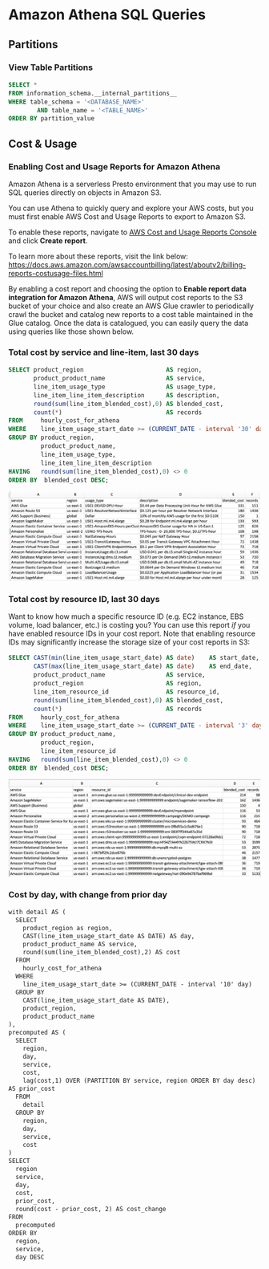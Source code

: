 # Amazon Athena SQL Queries

## Partitions

### View Table Partitions

```sql
SELECT *
FROM information_schema.__internal_partitions__
WHERE table_schema = '<DATABASE_NAME>'
        AND table_name = '<TABLE_NAME>'
ORDER BY partition_value
```

## Cost & Usage

### Enabling Cost and Usage Reports for Amazon Athena

Amazon Athena is a serverless Presto environment that you may use to run SQL queries directly on objects in Amazon S3. 

You can use Athena to quickly query and explore your AWS costs, but you must first enable AWS Cost and Usage Reports to export to Amazon S3. 

To enable these reports, navigate to [AWS Cost and Usage Reports Console](https://console.aws.amazon.com/billing/home#/reports) and click **Create report**. 

To learn more about these reports, visit the link below:
https://docs.aws.amazon.com/awsaccountbilling/latest/aboutv2/billing-reports-costusage-files.html

By enabling a cost report and choosing the option to **Enable report data integration for Amazon Athena**, AWS will output cost reports to the S3 bucket of your choice and also create an AWS Glue crawler to periodically crawl the bucket and catalog new reports to a cost table maintained in the Glue catalog. Once the data is catalogued, you can easily query the data using queries like those shown below. 

### Total cost by service and line-item, last 30 days

```sql
SELECT product_region                       AS region,
       product_product_name                 AS service,
       line_item_usage_type                 AS usage_type,
       line_item_line_item_description      AS description,
       round(sum(line_item_blended_cost),0) AS blended_cost,
       count(*)                             AS records
FROM     hourly_cost_for_athena
WHERE    line_item_usage_start_date >= (CURRENT_DATE - interval '30' day)
GROUP BY product_region, 
         product_product_name, 
         line_item_usage_type, 
         line_item_line_item_description
HAVING   round(sum(line_item_blended_cost),0) <> 0
ORDER BY  blended_cost DESC; 
```

![alt text](images/cost-by-service-and-line-item-last-30-days.png)

### Total cost by resource ID, last 30 days

Want to know how much a specific resource ID (e.g. EC2 instance, EBS volume, load balancer, etc.) is costing you? You can use this report *if* you have enabled resource IDs in your cost report. Note that enabling resource IDs may significantly increase the storage size of your cost reports in S3:

```sql
SELECT CAST(min(line_item_usage_start_date) AS date)    AS start_date,
       CAST(max(line_item_usage_start_date) AS date)    AS end_date,
       product_product_name                 AS service,
       product_region                       AS region,
       line_item_resource_id                AS resource_id,
       round(sum(line_item_blended_cost),0) AS blended_cost,
       count(*)                             AS records
FROM     hourly_cost_for_athena
WHERE    line_item_usage_start_date >= (CURRENT_DATE - interval '3' day)
GROUP BY product_product_name,
         product_region, 
         line_item_resource_id
HAVING   round(sum(line_item_blended_cost),0) <> 0
ORDER BY  blended_cost DESC;
```

![alt text](images/cost-by-resource-id-last-30-days.png)

### Cost by day, with change from prior day

```
with detail AS (
  SELECT 
    product_region as region, 
    CAST(line_item_usage_start_date AS DATE) AS day,
    product_product_name AS service,
    round(sum(line_item_blended_cost),2) AS cost
  FROM 
    hourly_cost_for_athena
  WHERE 
    line_item_usage_start_date >= (CURRENT_DATE - interval '10' day)
  GROUP BY 
    CAST(line_item_usage_start_date AS DATE),
    product_region,
    product_product_name
),
precomputed AS (
  SELECT 
    region, 
    day,
    service,
    cost,
    lag(cost,1) OVER (PARTITION BY service, region ORDER BY day desc) AS prior_cost
  FROM 
    detail
  GROUP BY  
    region,
    day, 
    service, 
    cost
)
SELECT 
  region
  service,
  day,
  cost,
  prior_cost,
  round(cost - prior_cost, 2) AS cost_change
FROM 
  precomputed
ORDER BY 
  region, 
  service,
  day DESC
```

